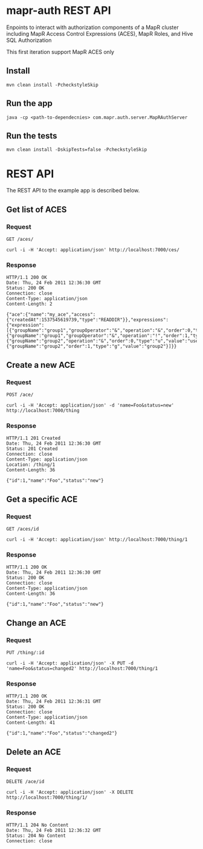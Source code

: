 # mapr-auth REST API

Enpoints to interact with authorization components of a MapR cluster including MapR Access Control Expressions (ACES), MapR Roles, and Hive SQL Authorization

This first iteration support MapR ACES only


## Install

    mvn clean install -PcheckstyleSkip

## Run the app

    java -cp <path-to-dependecnies> com.mapr.auth.server.MapRAuthServer

## Run the tests

    mvn clean install -DskipTests=false -PcheckstyleSkip

# REST API

The REST API to the example app is described below.

## Get list of ACES

### Request

`GET /aces/`

    curl -i -H 'Accept: application/json' http://localhost:7000/ces/

### Response

    HTTP/1.1 200 OK
    Date: Thu, 24 Feb 2011 12:36:30 GMT
    Status: 200 OK
    Connection: close
    Content-Type: application/json
    Content-Length: 2

  ```
  {"ace":{"name":"my_ace","access":{"createdAt":1537545619739,"type":"READDIR"}},"expressions":{"expression":[{"groupName":"group1","groupOperator":"&","operation":"&","order":0,"type":"u","value":"user1"},{"groupName":"group1","groupOperator":"&","operation":"!","order":1,"type":"g","value":"group1"},{"groupName":"group2","operation":"&","order":0,"type":"u","value":"user2"},{"groupName":"group2","order":1,"type":"g","value":"group2"}]}}
  ```

## Create a new ACE

### Request

`POST /ace/`

    curl -i -H 'Accept: application/json' -d 'name=Foo&status=new' http://localhost:7000/thing

### Response

    HTTP/1.1 201 Created
    Date: Thu, 24 Feb 2011 12:36:30 GMT
    Status: 201 Created
    Connection: close
    Content-Type: application/json
    Location: /thing/1
    Content-Length: 36

    {"id":1,"name":"Foo","status":"new"}

## Get a specific ACE

### Request

`GET /aces/id`

    curl -i -H 'Accept: application/json' http://localhost:7000/thing/1

### Response

    HTTP/1.1 200 OK
    Date: Thu, 24 Feb 2011 12:36:30 GMT
    Status: 200 OK
    Connection: close
    Content-Type: application/json
    Content-Length: 36

    {"id":1,"name":"Foo","status":"new"}

## Change an ACE

### Request

`PUT /thing/:id`

    curl -i -H 'Accept: application/json' -X PUT -d 'name=Foo&status=changed2' http://localhost:7000/thing/1

### Response

    HTTP/1.1 200 OK
    Date: Thu, 24 Feb 2011 12:36:31 GMT
    Status: 200 OK
    Connection: close
    Content-Type: application/json
    Content-Length: 41

    {"id":1,"name":"Foo","status":"changed2"}



## Delete an ACE

### Request

`DELETE /ace/id`

    curl -i -H 'Accept: application/json' -X DELETE http://localhost:7000/thing/1/

### Response

    HTTP/1.1 204 No Content
    Date: Thu, 24 Feb 2011 12:36:32 GMT
    Status: 204 No Content
    Connection: close
